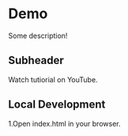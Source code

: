 # Demo

Some description!

## Subheader

Watch tutiorial on YouTube.

## Local Development

1.Open index.html in your browser.